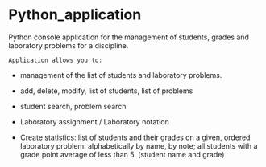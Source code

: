 # Python_application
Python console application for the management of students, grades and laboratory problems  for a discipline.

    Application allows you to:

 - management of the list of students and laboratory problems.

 - add, delete, modify, list of students, list of problems

 - student search, problem search

 - Laboratory assignment / Laboratory notation
 
 - Create statistics: list of students and their grades on a given, ordered laboratory problem: alphabetically by name, by note; all students with a grade point average of less than 5. (student name and grade)
